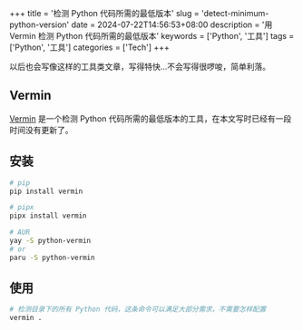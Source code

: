 +++
title = '检测 Python 代码所需的最低版本'
slug = 'detect-minimum-python-version'
date = 2024-07-22T14:56:53+08:00
description = '用 Vermin 检测 Python 代码所需的最低版本'
keywords = ['Python', '工具']
tags = ['Python', '工具']
categories = ['Tech']
+++

以后也会写像这样的工具类文章，写得特快...不会写得很啰唆，简单利落。

## Vermin
[Vermin](https://github.com/netromdk/vermin) 是一个检测 Python 代码所需的最低版本的工具，在本文写时已经有一段时间没有更新了。

## 安装

```bash
# pip
pip install vermin

# pipx
pipx install vermin

# AUR
yay -S python-vermin
# or
paru -S python-vermin
```

## 使用

```bash
# 检测目录下的所有 Python 代码，这条命令可以满足大部分需求，不需要怎样配置
vermin .
```
